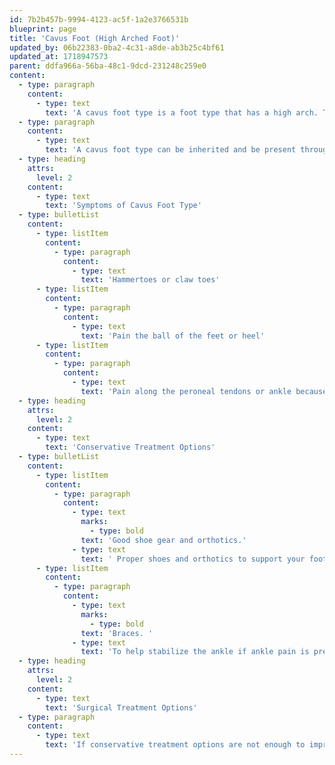 ```yaml
---
id: 7b2b457b-9994-4123-ac5f-1a2e3766531b
blueprint: page
title: 'Cavus Foot (High Arched Foot)'
updated_by: 06b22383-0ba2-4c31-a8de-ab3b25c4bf61
updated_at: 1718947573
parent: ddfa966a-56ba-48c1-9dcd-231248c259e0
content:
  - type: paragraph
    content:
      - type: text
        text: 'A cavus foot type is a foot type that has a high arch. The high arched foot places a majority of body weight on the ball and heels of the foot. This foot type can lead to foot and ankle pain.'
  - type: paragraph
    content:
      - type: text
        text: 'A cavus foot type can be inherited and be present throughout life. However, there is also a type of Cavus foot type that will result due to a neurological disorder. This type of cavus foot will progressively worsen over time. If the cavus foot type is progressively developing over time, a neurological assessment needs to be done.'
  - type: heading
    attrs:
      level: 2
    content:
      - type: text
        text: 'Symptoms of Cavus Foot Type'
  - type: bulletList
    content:
      - type: listItem
        content:
          - type: paragraph
            content:
              - type: text
                text: 'Hammertoes or claw toes'
      - type: listItem
        content:
          - type: paragraph
            content:
              - type: text
                text: 'Pain the ball of the feet or heel'
      - type: listItem
        content:
          - type: paragraph
            content:
              - type: text
                text: 'Pain along the peroneal tendons or ankle because of the heel leaning inward.'
  - type: heading
    attrs:
      level: 2
    content:
      - type: text
        text: 'Conservative Treatment Options'
  - type: bulletList
    content:
      - type: listItem
        content:
          - type: paragraph
            content:
              - type: text
                marks:
                  - type: bold
                text: 'Good shoe gear and orthotics.'
              - type: text
                text: ' Proper shoes and orthotics to support your foot and re-align it in the proper position.'
      - type: listItem
        content:
          - type: paragraph
            content:
              - type: text
                marks:
                  - type: bold
                text: 'Braces. '
              - type: text
                text: 'To help stabilize the ankle if ankle pain is present.'
  - type: heading
    attrs:
      level: 2
    content:
      - type: text
        text: 'Surgical Treatment Options'
  - type: paragraph
    content:
      - type: text
        text: 'If conservative treatment options are not enough to improve pain, surgical treatment can be offered. Surgical intervention will likely involve cavus foot reconstruction in order to lower the foot arch. At {{ business:name }}, we will discuss all of your surgical treatment options in full and determine the best treatment plan for you together.'
---
```

